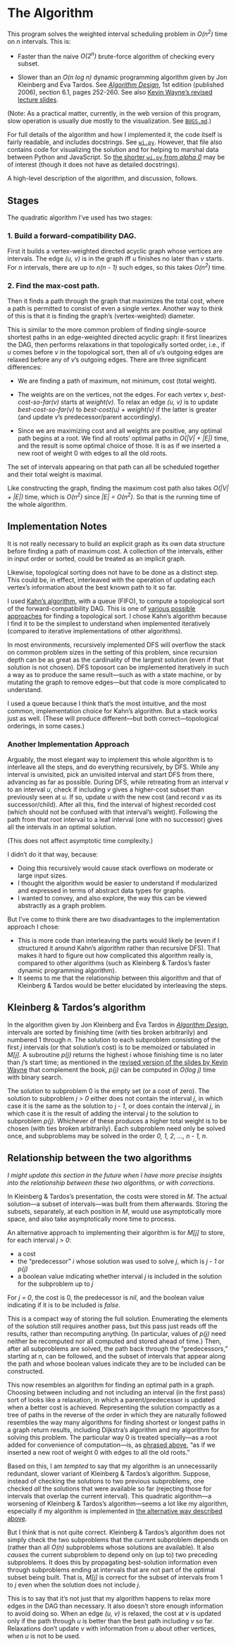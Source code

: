 <!--
  ALGORITHM.md - job scheduling with weighted intervals (algorithm description)

  Copyright (C) 2021 Eliah Kagan <degeneracypressure@gmail.com>

  Permission to use, copy, modify, and/or distribute this software for any
  purpose with or without fee is hereby granted.

  THE SOFTWARE IS PROVIDED "AS IS" AND THE AUTHOR DISCLAIMS ALL WARRANTIES WITH
  REGARD TO THIS SOFTWARE INCLUDING ALL IMPLIED WARRANTIES OF MERCHANTABILITY
  AND FITNESS. IN NO EVENT SHALL THE AUTHOR BE LIABLE FOR ANY SPECIAL, DIRECT,
  INDIRECT, OR CONSEQUENTIAL DAMAGES OR ANY DAMAGES WHATSOEVER RESULTING FROM
  LOSS OF USE, DATA OR PROFITS, WHETHER IN AN ACTION OF CONTRACT, NEGLIGENCE OR
  OTHER TORTIOUS ACTION, ARISING OUT OF OR IN CONNECTION WITH THE USE OR
  PERFORMANCE OF THIS SOFTWARE.
-->

# The Algorithm

This program solves the weighted interval scheduling problem in
*O(n<sup>2</sup>)* time on *n* intervals. This is:

- Faster than the naive
*O(2<sup>n</sup>)* brute-force algorithm of checking every subset.

- Slower than an *O(n log n)* dynamic programming algorithm given by Jon
  Kleinberg and Éva Tardos. See [*Algorithm
  Design*](https://www.pearson.com/us/higher-education/program/Kleinberg-Algorithm-Design/PGM319216.html),
  1st edition (published 2006), section 6.1, pages 252-260. See also [Kevin
  Wayne&rsquo;s revised lecture
  slides](https://www.cs.princeton.edu/~wayne/kleinberg-tardos/pdf/06DynamicProgrammingI.pdf#page=7).

(Note: As a practical matter, currently, in the web version of this program,
slow operation is usually due mostly to the visualization. See
[`BUGS.md`](BUGS.md).)

For full details of the algorithm and how I implemented it, the code itself is
fairly readable, and includes docstrings. See [`wi.py`](wi.py). However, that
file also contains code for visualizing the solution and for helping to marshal
data between Python and JavaScript. So [the shorter `wi.py` from *alpha
0*](https://github.com/EliahKagan/weighted-intervals/blob/alpha-0/wi.py) may be
of interest (though it does not have as detailed docstrings).

A high-level description of the algorithm, and discussion, follows.

## Stages

The quadratic algorithm I&rsquo;ve used has two stages:

### 1. Build a forward-compatibility DAG.

First it builds a vertex-weighted directed
acyclic graph whose vertices are intervals. The edge *(u, v)* is in the graph
iff *u* finishes no later than *v* starts. For *n* intervals, there are up to
*n(n - 1)* such edges, so this takes *O(n<sup>2</sup>)* time.

### 2. Find the max-cost path.

Then it finds a path through the graph that maximizes the total cost, where a
path is permitted to consist of even a single vertex. Another way to think of
this is that it is finding the graph&rsquo;s (vertex-weighted) diameter.

This is similar to the more common problem of finding single-source shortest
paths in an edge-weighted directed acyclic graph: it first linearizes the DAG,
then performs relaxations in that topologically sorted order, i.e., if *u*
comes before *v* in the topological sort, then all of *u*&rsquo;s outgoing
edges are relaxed before any of *v*&rsquo;s outgoing edges. There are three
significant differences:

- We are finding a path of maximum, not minimum, cost (total weight).

- The weights are on the vertices, not the edges. For each vertex *v*,
  *best-cost-so-far(v)* starts at *weight(v)*. To relax an edge *(u, v)* is to
  update *best-cost-so-far(v)* to *best-cost(u) + weight(v)* if the latter is
  greater (and update *v*&rsquo;s predecessor/parent accordingly).

- Since we are maximizing cost and all weights are positive, any optimal path
  begins at a root. We find all roots&rsquo; optimal paths in *O(|V| + |E|)*
  time, and the result is some optimal choice of those. It is as if we inserted
  a new root of weight 0 with edges to all the old roots.

The set of intervals appearing on that path can all be scheduled together and
their total weight is maximal.

Like constructing the graph, finding the maximum cost path also takes
*O(|V| + |E|)* time, which is *O(n<sup>2</sup>)* since *|E| =
O(n<sup>2</sup>)*. So that is the running time of the whole algorithm.

## Implementation Notes

It is not really necessary to build an explicit graph as its own data structure
before finding a path of maximum cost. A collection of the intervals, either in
input order or sorted, could be treated as an implicit graph.

Likewise, topological sorting does not have to be done as a distinct step. This
could be, in effect, interleaved with the operation of updating each
vertex&rsquo;s information about the best known path to it so far.

I used [Kahn&rsquo;s
algorithm](https://en.wikipedia.org/wiki/Topological_sorting#Kahn's_algorithm),
with a queue (FIFO), to compute a topological sort of the forward-compatibility
DAG. This is one of [various possible
approaches](BUGS.md#variations-on-the-algorithm-should-be-supported) for
finding a topological sort. I chose Kahn&rsquo;s algorithm because I find it to
be the simplest to understand when implemented iteratively (compared to
iterative implementations of other algorithms).

In most environments, recursively implemented DFS will overflow the stack on
common problem sizes in the setting of this problem, since recursion depth can
be as great as the cardinality of the largest solution (even if that solution
is not chosen). DFS toposort can be implemented iteratively in such a way as to
produce the same result&mdash;such as with a state machine, or by mutating the
graph to remove edges&mdash;but that code is more complicated to understand.

I used a queue because I think that&rsquo;s the most intuitive, and the most
common, implementation choice for Kahn&rsquo;s algorithm. But a stack works
just as well. (These will produce different&mdash;but both
correct&mdash;topological orderings, in some cases.)

### Another Implementation Approach

Arguably, the most elegant way to implement this whole algorithm is to
interleave all the steps, and do everything recursively, by DFS. While any
interval is unvisited, pick an unvisited interval and start DFS from there,
advancing as far as possible. During DFS, while retreating from an interval *v*
to an interval *u*, check if including *v* gives a higher-cost subset than
previously seen at *u*. If so, update *u* with the new cost (and record *v* as
its successor/child). After all this, find the interval of highest recorded
cost (which should not be confused with that interval&rsquo;s weight).
Following the path from that root interval to a leaf interval (one with no
successor) gives all the intervals in an optimal solution.

(This does not affect asymptotic time complexity.)

I didn&rsquo;t do it that way, because:

- Doing this recursively would cause stack overflows on moderate or large input
  sizes.
- I thought the algorithm would be easier to understand if modularized and
  expressed in terms of abstract data types for graphs.
- I wanted to convey, and also explore, the way this can be viewed abstractly
  as a graph problem.

But I&rsquo;ve come to think there are two disadvantages to the implementation
approach I chose:

- This is more code than interleaving the parts would likely be (even if I
  structured it around Kahn&rsquo;s algorithm rather than recursive DFS). That
  makes it hard to figure out how complicated this algorithm really is,
  compared to other algorithms (such as Kleinberg & Tardos&rsquo;s faster
  dynamic programming algorithm).
- It seems to me that the relationship between this algorithm and that of
  Kleinberg & Tardos would be better elucidated by interleaving the steps.

## Kleinberg & Tardos&rsquo;s algorithm

In the algorithm given by Jon Kleinberg and Éva Tardos in [*Algorithm
Design*](https://www.pearson.com/us/higher-education/program/Kleinberg-Algorithm-Design/PGM319216.html),
intervals are sorted by finishing time (with ties broken arbitrarily) and
numbered 1 through *n*. The solution to each subproblem consisting of the first
*j* intervals (or that solution&rsquo;s cost) is to be memoized or tabulated in
*M[j]*. A subroutine *p(j)* returns the highest *i* whose finishing time is no
later than *j*&rsquo;s start time; as mentioned in the [revised version of the
slides by Kevin
Wayne](https://www.cs.princeton.edu/~wayne/kleinberg-tardos/pdf/06DynamicProgrammingI.pdf#page=7)
that complement the book, *p(j)* can be computed in *O(log j)* time with binary
search.

The solution to subproblem 0 is the empty set (or a cost of zero). The solution
to subproblem *j > 0* either does not contain the interval *j*, in which case
it is the same as the solution to *j - 1*, or does contain the interval *j*, in
which case it is the result of adding the interval *j* to the solution to
subproblem *p(j)*. Whichever of these produces a higher total weight is to be
chosen (with ties broken arbitrarily). Each subproblem need only be solved
once, and subproblems may be solved in the order *0, 1, 2, &hellip;, n - 1, n*.

## Relationship between the two algorithms

*I might update this section in the future when I have more precise insights into
the relationship between these two algorithms, or with corrections.*

In Kleinberg & Tardos&rsquo;s presentation, the costs were stored in *M*. The
actual solution&mdash;a subset of intervals&mdash;was built from them
afterwards. Storing the subsets, separately, at each position in *M*, would use
asymptotically more space, and also take asymptotically more time to process.

An alternative approach to implementing their algorithm is for *M[j]* to store,
for each interval *j > 0*:

- a cost
- the &ldquo;predecessor&rdquo; *i* whose solution was used to solve *j*, which
  is *j - 1* or *p(j)*
- a boolean value indicating whether interval *j* is included in the solution
  for the subproblem up to *j*

For *j = 0*, the cost is 0, the predecessor is *nil*, and the boolean value
indicating if it is to be included is *false*.

This is a compact way of storing the full solution. Enumerating the elements of
the solution still requires another pass, but this pass just reads off the
results, rather than recomputing anything. (In particular, values of *p(j)*
need neither be recomputed nor all computed and stored ahead of time.) Then,
after all subproblems are solved, the path back through the
&ldquo;predecessors,&rdquo; starting at *n*, can be followed, and the subset of
intervals that appear along the path and whose boolean values indicate they are
to be included can be constructed.

This now resembles an algorithm for finding an optimal path in a graph.
Choosing between including and not including an interval (in the first pass)
sort of looks like a relaxation, in which a parent/predecessor is updated when
a better cost is achieved. Representing the solution compactly as a tree of
paths in the reverse of the order in which they are naturally followed
resembles the way many algorithms for finding shortest or longest paths in a
graph return results, including Dijkstra&rsquo;s algorithm and my algorithm for
solving this problem. The particular way 0 is treated specially&mdash;as a root
added for convenience of computation&mdash;is, as [phrased
above](#2-find-the-max-cost-path), &ldquo;as if we inserted a new root of
weight 0 with edges to all the old roots.&rdquo;

Based on this, I am *tempted* to say that my algorithm is an unnecessarily
redundant, slower variant of Kleinberg & Tardos&rsquo;s algorithm. Suppose,
instead of checking the solutions to two previous subproblems, one checked
*all* the solutions that were available so far (rejecting those for intervals
that overlap the current interval). This quadratic algorithm&mdash;a worsening
of Kleinberg & Tardos&rsquo;s algorithm&mdash;seems a lot like my algorithm,
especially if my algorithm is implemented in [the alternative way described
above](#another-implementation-approach).

But I think that is not quite correct. Kleinberg & Tardos&rsquo;s algorithm
does not simply check the two subproblems that the current subproblem depends
on (rather than all *O(n)* subproblems whose solutions are available). It also
*causes* the current subproblem to depend only on (up to) two preceding
subproblems. It does this by propagating best-solution information even through
subproblems ending at intervals that are not part of the optimal subset being
built. That is, *M[j]* is correct for the subset of intervals from 1 to *j*
even when the solution does not include *j*.

This is to say that it&rsquo;s not just that my algorithm happens to relax more
edges in the DAG than necessary. It also doesn&rsquo;t store enough information
to avoid doing so. When an edge *(u, v)* is relaxed, the cost at *v* is updated
only if the path through *u* is better than the best path including *v* so far.
Relaxations don&rsquo;t update *v* with information from *u* about other
vertices, when *u* is not to be used.
